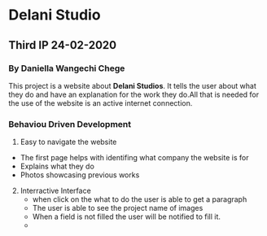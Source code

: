 # Delani Studio
## Third IP 24-02-2020
### By Daniella Wangechi Chege

This project is a website about **Delani Studios**. It tells the user about what they do and have an explanation for the work they do.All that is needed for the use of the website is an active internet connection.

### Behaviou Driven Development
1. Easy to navigate the website
  - The first page helps with identifing what company the website is for
  - Explains what they do 
  - Photos showcasing previous works
2. Interractive Interface
   - when click on the what to do the user is able to get a paragraph
   -  The user is able to see the project name of images
   - When a field is not filled the user will be notified to fill it.
   -  